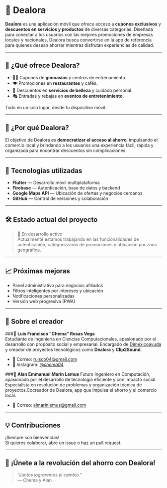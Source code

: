 # 📱 Dealora

**Dealora** es una aplicación móvil que ofrece acceso a **cupones exclusivos** y **descuentos en servicios y productos** de diversas categorías. Diseñada para conectar a los usuarios con las mejores promociones de empresas locales y nacionales, Dealora busca convertirse en la app de referencia para quienes desean ahorrar mientras disfrutan experiencias de calidad.

---

## 🎯 ¿Qué ofrece Dealora?

- 🏋️‍♀️ Cupones de **gimnasios** y centros de entrenamiento.
- 🍽️ Promociones en **restaurantes** y cafés.
- 💇 Descuentos en **servicios de belleza** y cuidado personal.
- 🎭 Entradas y rebajas en **eventos de entretenimiento**.

Todo en un solo lugar, desde tu dispositivo móvil.

---

## 🧠 ¿Por qué Dealora?

El objetivo de Dealora es **democratizar el acceso al ahorro**, impulsando el comercio local y brindando a los usuarios una experiencia fácil, rápida y organizada para encontrar descuentos sin complicaciones.

---

## 🔧 Tecnologías utilizadas

- **Flutter** — Desarrollo móvil multiplataforma  
- **Firebase** — Autenticación, base de datos y backend  
- **Google Maps API** — Ubicación de ofertas y negocios cercanos  
- **GitHub** — Control de versiones y colaboración  

---

## 🛠️ Estado actual del proyecto

> 📌 En desarrollo activo  
Actualmente estamos trabajando en las funcionalidades de autenticación, categorización de promociones y ubicación por zona geográfica.

---

## 📈 Próximas mejoras

- Panel administrativo para negocios afiliados  
- Filtros inteligentes por intereses y ubicación  
- Notificaciones personalizadas  
- Versión web progresiva (PWA)

---

## 🙋 Sobre el creador

###👤 **Luis Francisco "Chema" Rosas Vega**  
Estudiante de Ingeniería en Ciencias Computacionales, apasionado por el desarrollo con propósito social y empresarial. Encargado de [Dimexicoayuda](https://dimexicoayuda.org) y creador de proyectos tecnológicos como **Dealora** y **Clip2Sound**.
- 📧 Correo: [ruisco04@gmail.com](mailto:ruisco04@gmail.com)  
- 📱 Instagram: [@_chema04_](https://www.instagram.com/_chema04_/)

###👤 **Alan Emmanuel Marin Lemus**
Futuro Ingeniero en Computación, apasionado por el desarrollo de tecnología eficiente y con impacto social. Especialista en resolución de problemas y organización técnica de proyectos.Cocreador de Dealora, app que impulsa el ahorro y el comercio local.
- 📧 Correo: [almarinlemus@gmail.com](mailto:almarinlemus@gmail.com)  

---
## 💡 Contribuciones

¡Siempre son bienvenidas!  
Si quieres colaborar, abre un issue o haz un pull request.

---

## 📣 ¡Únete a la revolución del ahorro con Dealora!


> *“Juntos lograremos el cambio.”*  
> — Chema y Alan
